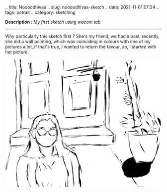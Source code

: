 .. title: Noooodhivas
.. slug: noooodhivas-sketch
.. date: 2021-11-01 07:24
.. tags: potrait
.. category: sketching

**Description** : *My first sketch using wacom tab*

***

Why particularly this sketch first ? 
She's my friend, we had a past, recently, she did a wall painting, which was coinciding in colours with one of my pictures a lot, if that's true, I wanted to return the favour, so, I started with her picture.

![](/images/Noooodhivas.jpg)